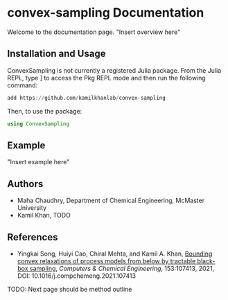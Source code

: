 # **convex-sampling Documentation**

Welcome to the documentation page.
"Insert overview here"

## Installation and Usage
ConvexSampling is not currently a registered Julia package. From the Julia REPL, type ] to access the Pkg REPL mode and then run the following command:

```Julia
add https://github.com/kamilkhanlab/convex-sampling
```

Then, to use the package:

```Julia
using ConvexSampling
```

## Example
"Insert example here"

## Authors
- Maha Chaudhry, Department of Chemical Engineering, McMaster University
- Kamil Khan, TODO

## References

- Yingkai Song, Huiyi Cao, Chiral Mehta, and Kamil A. Khan, [Bounding convex relaxations of process models from below by tractable black-box sampling]( https://doi.org/10.1016/j.compchemeng.2021.107413), _Computers & Chemical Engineering_, 153:107413, 2021, DOI: 10.1016/j.compchemeng.2021.107413

TODO: Next page should be method outline
